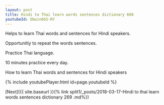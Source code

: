 ```yaml
---
layout: post
title: Hindi to Thai learn words sentences dictionary 608 
youtubeId: Obwin6bS-RY
---
```

 
 
Helps to learn Thai words and sentences for Hindi speakers.

Opportunitiy to repeat the words sentences. 

Practice Thai language. 
 
10 minutes practice every day. 
 
How to learn Thai words and sentences for Hindi speakers 
 
{% include youtubePlayer.html id=page.youtubeId %}
 
 
[Next]({{ site.baseurl }}{% link  split1/_posts/2018-03-17-Hindi to thai learn words sentences dictionary 269 .md%})
 
